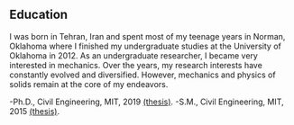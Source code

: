 ## Education
I was born in Tehran, Iran and spent most of my teenage years in Norman, Oklahoma where I finished my undergraduate studies at the University of Oklahoma in 2012. As an undergraduate researcher, I became very interested in mechanics. Over the years, my research interests have constantly evolved and diversified. However, mechanics and physics of solids remain at the core of my endeavors.

-Ph.D., Civil Engineering, MIT, 2019 [(thesis)](https://dspace.mit.edu/handle/1721.1/123185).
-S.M., Civil Engineering, MIT, 2015 [(thesis)](https://dspace.mit.edu/handle/1721.1/97797).


